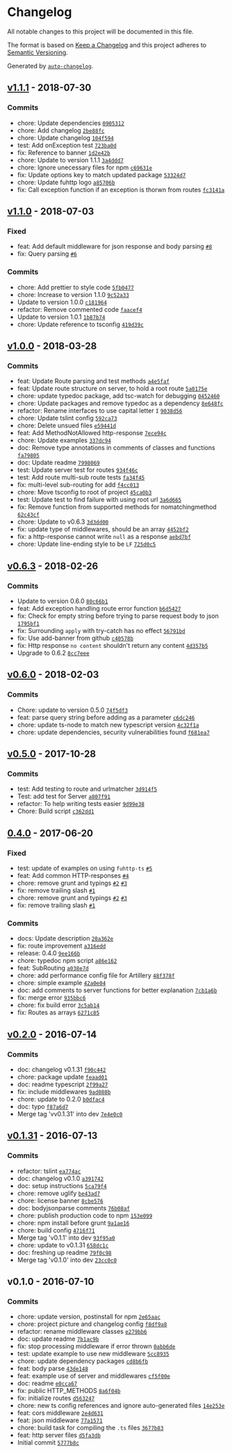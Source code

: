 # Changelog

All notable changes to this project will be documented in this file.

The format is based on [Keep a Changelog](http://keepachangelog.com/en/1.0.0/)
and this project adheres to [Semantic Versioning](http://semver.org/spec/v2.0.0.html).

Generated by [`auto-changelog`](https://github.com/CookPete/auto-changelog).

## [v1.1.1](https://github.com/fosenutvikling/fuhttp-ts/compare/v1.1.0...v1.1.1) - 2018-07-30

### Commits

- chore: Update dependencies [`0905312`](https://github.com/fosenutvikling/fuhttp-ts/commit/090531242dd0a58fd6bfe74f82400d3399b77cbe)
- chore: Add changelog [`2be88fc`](https://github.com/fosenutvikling/fuhttp-ts/commit/2be88fcd0cb064ec5bf79b77c46139f456bdf8c7)
- chore: Update changelog [`104f594`](https://github.com/fosenutvikling/fuhttp-ts/commit/104f59424eb36acbab729ff5f4960db9bb8a39aa)
- test: Add onException test [`723ba0d`](https://github.com/fosenutvikling/fuhttp-ts/commit/723ba0d5a84f152d6b170f9af0f2a60d85ab9131)
- fix: Reference to banner [`1d2e42b`](https://github.com/fosenutvikling/fuhttp-ts/commit/1d2e42bea34afdc2814db6a875f66905ad770dae)
- chore: Update to version 1.1.1 [`3a4ddd7`](https://github.com/fosenutvikling/fuhttp-ts/commit/3a4ddd7650636168a2bdf28a8f7c014d26d2e32f)
- chore: Ignore unecessary files for npm [`c69631e`](https://github.com/fosenutvikling/fuhttp-ts/commit/c69631ee4ec2d5464a4d369781b408ad8bc7a556)
- fix: Update options key to match updated package [`53324d7`](https://github.com/fosenutvikling/fuhttp-ts/commit/53324d7433b663423ce3672b0c4808e17a174919)
- chore: Update fuhttp logo [`a85706b`](https://github.com/fosenutvikling/fuhttp-ts/commit/a85706b7ec102e3f91bf8695e44dcfa8fd65b0d9)
- fix: Call exception function if an exception is thorwn from routes [`fc3141a`](https://github.com/fosenutvikling/fuhttp-ts/commit/fc3141a3f7b83c28300472e2a0d104de44ea1447)

## [v1.1.0](https://github.com/fosenutvikling/fuhttp-ts/compare/v1.0.0...v1.1.0) - 2018-07-03

### Fixed

- feat: Add default middleware for json response and body parsing [`#8`](https://github.com/fosenutvikling/fuhttp-ts/issues/8)
- fix: Query parsing [`#6`](https://github.com/fosenutvikling/fuhttp-ts/issues/6)

### Commits

- chore: Add prettier to style code [`5fb0477`](https://github.com/fosenutvikling/fuhttp-ts/commit/5fb0477089a770f1f1a713a9f4e9bd8e726861ab)
- chore: Increase to version 1.1.0 [`9c52a33`](https://github.com/fosenutvikling/fuhttp-ts/commit/9c52a33c62ecb4fd8674c7b0e2e35dfba6ff77b0)
- Update to version 1.0.0 [`c181964`](https://github.com/fosenutvikling/fuhttp-ts/commit/c18196440e29f18c45a50b3c8279e31e5f1ad2c6)
- refactor: Remove commented code [`faacef4`](https://github.com/fosenutvikling/fuhttp-ts/commit/faacef4e66a59e7604263db25ec2a0839c4fe01b)
- Update to version 1.0.1 [`1b87b74`](https://github.com/fosenutvikling/fuhttp-ts/commit/1b87b7483832f2a9abaa1336eed302b4c240fb96)
- chore: Update reference to tsconfig [`419d39c`](https://github.com/fosenutvikling/fuhttp-ts/commit/419d39c67d447e08c5dbb4cc2b5717f23c9769cf)

## [v1.0.0](https://github.com/fosenutvikling/fuhttp-ts/compare/v0.6.3...v1.0.0) - 2018-03-28

### Commits

- feat: Update Route parsing and test methods [`a4e5faf`](https://github.com/fosenutvikling/fuhttp-ts/commit/a4e5faf72daccf83c2c5e7e1aa25e1a6994b1bfd)
- feat: Update route structure on server, to hold a root route [`5a0175e`](https://github.com/fosenutvikling/fuhttp-ts/commit/5a0175e2b40ec8774b3625f2a515e6a235e3dcf0)
- chore: update typedoc package, add tsc-watch for debugging [`0452460`](https://github.com/fosenutvikling/fuhttp-ts/commit/045246042a8605da9cbf42fdedbc25ebed7c6d8d)
- chore: Update packages and remove typedoc as a dependency [`8e648fc`](https://github.com/fosenutvikling/fuhttp-ts/commit/8e648fc31dbcd7303eff417e08f99138ceb04c23)
- refactor: Rename interfaces to use capital letter `I` [`9038d56`](https://github.com/fosenutvikling/fuhttp-ts/commit/9038d5652f0431ce1555da068efeb6655a2b375e)
- chore: Update tslint config [`592ca73`](https://github.com/fosenutvikling/fuhttp-ts/commit/592ca7331c5b111cda8329dbcdeb3a18fd2c87e9)
- chore: Delete unsued files [`e59441d`](https://github.com/fosenutvikling/fuhttp-ts/commit/e59441d66d8d57ffd71419a4cbee8fc0c390c7f2)
- feat: Add MethodNotAllowed http-response [`7ece94c`](https://github.com/fosenutvikling/fuhttp-ts/commit/7ece94c69fee352874e10cdc7243e0ff91c847ba)
- chore: Update examples [`337dc94`](https://github.com/fosenutvikling/fuhttp-ts/commit/337dc94c44ca01c03b56dd14cdc388f2e40d9120)
- doc: Remove type annotations in comments of classes and functions [`fa79805`](https://github.com/fosenutvikling/fuhttp-ts/commit/fa79805eb08c23f1314cc2d64255d1b2cfa37a95)
- doc: Update readme [`7998069`](https://github.com/fosenutvikling/fuhttp-ts/commit/7998069555805d9afefa91ef4bda1b634954b1f1)
- test: Update server test for routes [`934f46c`](https://github.com/fosenutvikling/fuhttp-ts/commit/934f46c43ce1a10ed692b60e96bd28c5044715e4)
- test: Add route multi-sub route tests [`fa34f45`](https://github.com/fosenutvikling/fuhttp-ts/commit/fa34f45c309d420741d281535a5ea8eed134b857)
- fix: multi-level sub-routing for add [`f4cc013`](https://github.com/fosenutvikling/fuhttp-ts/commit/f4cc01356b24df5071ad1b8355676659ee4354bc)
- chore: Move tsconfig to root of project [`45ca0b3`](https://github.com/fosenutvikling/fuhttp-ts/commit/45ca0b32de02f616db646b617b9689285a18caba)
- test: Update test to find failure with using root url [`3a6d665`](https://github.com/fosenutvikling/fuhttp-ts/commit/3a6d66567ff81ed60cff45db075731dd1ab11ca5)
- fix: Remove function from supported methods for nomatchingmethod [`62c43cf`](https://github.com/fosenutvikling/fuhttp-ts/commit/62c43cf215934d1362b3c2c0850a54c00a21ad10)
- chore: Update to v0.6.3 [`3d3dd00`](https://github.com/fosenutvikling/fuhttp-ts/commit/3d3dd00ab7fe33db9274d5b18f950b0fe18e2473)
- fix: update type of middlewares, should be an array [`4452bf2`](https://github.com/fosenutvikling/fuhttp-ts/commit/4452bf2ddfb00453c2a3eb54dde0c108e8205511)
- fix: a http-response cannot write `null` as a response [`aebd7bf`](https://github.com/fosenutvikling/fuhttp-ts/commit/aebd7bf5cb955a80b5292b40c17dad80bded1a24)
- chore: Update line-ending style to be `LF` [`725d0c5`](https://github.com/fosenutvikling/fuhttp-ts/commit/725d0c5b728f3e6bbeb03d2d37a44cc8128ebb1a)

## [v0.6.3](https://github.com/fosenutvikling/fuhttp-ts/compare/v0.6.0...v0.6.3) - 2018-02-26

### Commits

- Update to version 0.6.0 [`80c66b1`](https://github.com/fosenutvikling/fuhttp-ts/commit/80c66b1300478c4065e28c736151683161a02d97)
- feat: Add exception handling route error function [`b6d5427`](https://github.com/fosenutvikling/fuhttp-ts/commit/b6d54278fc62369e853ac3ec135922ea8a6ab021)
- fix: Check for empty string before trying to parse request body to json [`1795bf1`](https://github.com/fosenutvikling/fuhttp-ts/commit/1795bf172d36ed78b69b158baf0956eb408fa81a)
- fix: Surrounding `apply` with try-catch has no effect [`56791bd`](https://github.com/fosenutvikling/fuhttp-ts/commit/56791bddd66eeadfbc4328ba27ef66c446123971)
- fix: Use add-banner from github [`c40578b`](https://github.com/fosenutvikling/fuhttp-ts/commit/c40578b2d58b806c6ea1dccdbcd694fb1c9f654e)
- fix: Http response `no content` shouldn't return any content [`4d357b5`](https://github.com/fosenutvikling/fuhttp-ts/commit/4d357b5cf824126e1d3b1b67141b950f5131c579)
- Upgrade to 0.6.2 [`8cc7eee`](https://github.com/fosenutvikling/fuhttp-ts/commit/8cc7eee55f4fc4428e2ec1ef93a22687c67aaf59)

## [v0.6.0](https://github.com/fosenutvikling/fuhttp-ts/compare/v0.5.0...v0.6.0) - 2018-02-03

### Commits

- Chore: update to version 0.5.0 [`74f5df3`](https://github.com/fosenutvikling/fuhttp-ts/commit/74f5df3ca10850c5e986c3c06da0b4260e50df01)
- feat: parse query string before adding as a parameter [`c6dc246`](https://github.com/fosenutvikling/fuhttp-ts/commit/c6dc246dc7a85407bf700aff491a80a6a04b455b)
- chore: update ts-node to match new typescript version [`4c32f1a`](https://github.com/fosenutvikling/fuhttp-ts/commit/4c32f1ad31f23f488b458f69201e2c9a71f43ffe)
- chore: update dependencies, security vulnerabilities found [`f681ea7`](https://github.com/fosenutvikling/fuhttp-ts/commit/f681ea729500affeab088cc25a4244af05ccbb6a)

## [v0.5.0](https://github.com/fosenutvikling/fuhttp-ts/compare/0.4.0...v0.5.0) - 2017-10-28

### Commits

- test: Add testing to route and urlmatcher [`3d914f5`](https://github.com/fosenutvikling/fuhttp-ts/commit/3d914f53257def8b23a04ca52be76b7664553ccb)
- Test: add test for Server [`a807f91`](https://github.com/fosenutvikling/fuhttp-ts/commit/a807f917d5eeaae8cb49f5ae0912576e1d0b620f)
- refactor: To help writing tests easier [`9d99e38`](https://github.com/fosenutvikling/fuhttp-ts/commit/9d99e38e8275109473180c6fb93db39fd69e1721)
- Chore: Build script [`c362dd1`](https://github.com/fosenutvikling/fuhttp-ts/commit/c362dd16802d84b59d31673ebe2e568969b858dc)

## [0.4.0](https://github.com/fosenutvikling/fuhttp-ts/compare/v0.2.0...0.4.0) - 2017-06-20

### Fixed

- test: update of examples on using `fuhttp-ts` [`#5`](https://github.com/fosenutvikling/fuhttp-ts/issues/5)
- feat: Add common HTTP-responses [`#4`](https://github.com/fosenutvikling/fuhttp-ts/issues/4)
- chore: remove grunt and typings [`#2`](https://github.com/fosenutvikling/fuhttp-ts/issues/2) [`#3`](https://github.com/fosenutvikling/fuhttp-ts/issues/3)
- fix: remove trailing slash [`#1`](https://github.com/fosenutvikling/fuhttp-ts/issues/1)
- chore: remove grunt and typings [`#2`](https://github.com/fosenutvikling/fuhttp-ts/issues/2) [`#3`](https://github.com/fosenutvikling/fuhttp-ts/issues/3)
- fix: remove trailing slash [`#1`](https://github.com/fosenutvikling/fuhttp-ts/issues/1)

### Commits

- docs: Update description [`20a362e`](https://github.com/fosenutvikling/fuhttp-ts/commit/20a362e04332de6033eeef43028f1cd18e0cc152)
- fix: route improvement [`a316edd`](https://github.com/fosenutvikling/fuhttp-ts/commit/a316eddb8ce7c84deb182b39bc531504181a0b13)
- release: 0.4.0 [`9ee166b`](https://github.com/fosenutvikling/fuhttp-ts/commit/9ee166ba1428d6b9f7f88b01ecde6f82c6501b05)
- chore: typedoc npm script [`a86e162`](https://github.com/fosenutvikling/fuhttp-ts/commit/a86e162a70ee99ffbb939020f1c93f1c72e529e7)
- feat: SubRouting [`a038e7d`](https://github.com/fosenutvikling/fuhttp-ts/commit/a038e7d1e0b9e5bf84de84968e8278c49dbb4ff9)
- chore: add performance config file for Artillery [`48f378f`](https://github.com/fosenutvikling/fuhttp-ts/commit/48f378fe523492a4372c4e61404710dc61ffd7f8)
- chore: simple example [`42a0e04`](https://github.com/fosenutvikling/fuhttp-ts/commit/42a0e04446e7bb900b0d813a1981e7b698c95f73)
- doc: add comments to server functions for better explanation [`7cb1a6b`](https://github.com/fosenutvikling/fuhttp-ts/commit/7cb1a6b91c43b8c55ffa35ec5f3324935260f8dc)
- fix: merge error [`935bbc6`](https://github.com/fosenutvikling/fuhttp-ts/commit/935bbc6722d6f1549e4489eb93ec3c8e5521089a)
- chore: fix build error [`3c5ab14`](https://github.com/fosenutvikling/fuhttp-ts/commit/3c5ab148a8c8ff5525c9cb92f6d0e7314d2b3e68)
- fix: Routes as arrays [`6271c85`](https://github.com/fosenutvikling/fuhttp-ts/commit/6271c85e5b6906e7f43c5d7f7692a3231b5a255c)

## [v0.2.0](https://github.com/fosenutvikling/fuhttp-ts/compare/v0.1.31...v0.2.0) - 2016-07-14

### Commits

- doc: changelog v0.1.31 [`f90c442`](https://github.com/fosenutvikling/fuhttp-ts/commit/f90c4424d9f752d406cfa4550a2bf7a94ef43600)
- chore: package update [`feaad01`](https://github.com/fosenutvikling/fuhttp-ts/commit/feaad01422c9fa492242580993096f32d2badd9e)
- doc: readme typescript [`2f99a27`](https://github.com/fosenutvikling/fuhttp-ts/commit/2f99a2727fa84be71bb3bb84be40dc5b4387350a)
- fix: include middlewares [`9ad080b`](https://github.com/fosenutvikling/fuhttp-ts/commit/9ad080b5678bdba563cf23adecc4ba2ba026f8ae)
- chore: update to 0.2.0 [`b0dfac4`](https://github.com/fosenutvikling/fuhttp-ts/commit/b0dfac4869b2bcbd94157adc2af51276c6da6d7b)
- doc: typo [`f87a6d7`](https://github.com/fosenutvikling/fuhttp-ts/commit/f87a6d749e6a2665c818ee8e6880c51a05624b1d)
- Merge tag 'vv0.1.31' into dev [`7e4e0c0`](https://github.com/fosenutvikling/fuhttp-ts/commit/7e4e0c080f1d1e2749e72030dd573ed49466d80c)

## [v0.1.31](https://github.com/fosenutvikling/fuhttp-ts/compare/v0.1.0...v0.1.31) - 2016-07-13

### Commits

- refactor: tslint [`ea774ac`](https://github.com/fosenutvikling/fuhttp-ts/commit/ea774ace2691e0d119473bc19832ac6cfc311d48)
- doc: changelog v0.1.0 [`a391742`](https://github.com/fosenutvikling/fuhttp-ts/commit/a391742961100663862aabc2250b25f5d0963f07)
- doc: setup instructions [`5ca79f4`](https://github.com/fosenutvikling/fuhttp-ts/commit/5ca79f473c2bf57db051ca2e5fe0b65850747b10)
- chore: remove uglify [`be43ad7`](https://github.com/fosenutvikling/fuhttp-ts/commit/be43ad7f084c07f244afe9e08aba5eb944aec5b9)
- chore: license banner [`8cbe576`](https://github.com/fosenutvikling/fuhttp-ts/commit/8cbe576a1f8388cdf5c6abfcfab7df8d18151c20)
- doc: bodyjsonparse comments [`76b08af`](https://github.com/fosenutvikling/fuhttp-ts/commit/76b08af09da1f9b7b8b5e87e528937d52d973c5f)
- chore: publish production code to npm [`153e099`](https://github.com/fosenutvikling/fuhttp-ts/commit/153e099a24b016f71f6d4cd36073f4d587203567)
- chore: npm install before grunt [`9a1ae16`](https://github.com/fosenutvikling/fuhttp-ts/commit/9a1ae16516f86a04cdea20966c8ba70dcdf7b4a7)
- chore: build config [`4716f71`](https://github.com/fosenutvikling/fuhttp-ts/commit/4716f71f5c493f643ccabba6ca9dbfd3fdd0ec72)
- Merge tag 'v0.1.1' into dev [`93f95a0`](https://github.com/fosenutvikling/fuhttp-ts/commit/93f95a071a3beeddd21cfd46a9bd6a9841703162)
- chore: update to v0.1.31 [`658dc1c`](https://github.com/fosenutvikling/fuhttp-ts/commit/658dc1cf31dc624c96eed8be9e0c65bf3ec678e8)
- doc: freshing up readme [`79f0c98`](https://github.com/fosenutvikling/fuhttp-ts/commit/79f0c989ed9c07b7c8d2d37dc49d59ca97ece2df)
- Merge tag 'v0.1.0' into dev [`23cc0c0`](https://github.com/fosenutvikling/fuhttp-ts/commit/23cc0c04f080a3f7d34a7163885149a12eaf50a6)

## v0.1.0 - 2016-07-10

### Commits

- chore: update version, postinstall for npm [`2e65aac`](https://github.com/fosenutvikling/fuhttp-ts/commit/2e65aace0b3cdda79e626d263dddf11bc11cac91)
- chore: project picture and changelog config [`f8df9a8`](https://github.com/fosenutvikling/fuhttp-ts/commit/f8df9a85e403dbf453965944bbbd077f2eac01db)
- refactor: rename middleware classes [`e279bb6`](https://github.com/fosenutvikling/fuhttp-ts/commit/e279bb676e9a949a967ab96146e61a7c5fc295ff)
- doc: update readme [`7b1ac9b`](https://github.com/fosenutvikling/fuhttp-ts/commit/7b1ac9b27524cc5922c9044251eceb15553bf503)
- fix: stop processing middleware if error thrown [`0abb6de`](https://github.com/fosenutvikling/fuhttp-ts/commit/0abb6dea85b13a5a53f70b3a71bb8ad2ed164569)
- test: update example to use new middleware [`5cc8935`](https://github.com/fosenutvikling/fuhttp-ts/commit/5cc8935a22a0fe46b8fc2b295618ab96736da7a3)
- chore: update dependency packages [`cd8b6fb`](https://github.com/fosenutvikling/fuhttp-ts/commit/cd8b6fba7295c7fd9ff3bc8dcf9e7b54a3b099fa)
- feat: body parse [`43de148`](https://github.com/fosenutvikling/fuhttp-ts/commit/43de1484cb0aa4f50060dc2505b114844796ae7f)
- feat: example use of server and middlewares [`cf5f00e`](https://github.com/fosenutvikling/fuhttp-ts/commit/cf5f00e4f817be7edfe6fe92f5402f52a03715e0)
- doc: readme [`e0cca67`](https://github.com/fosenutvikling/fuhttp-ts/commit/e0cca672a78e026dca2a086b3b52260faafbf199)
- fix: public HTTP_METHODS [`8a6f04b`](https://github.com/fosenutvikling/fuhttp-ts/commit/8a6f04beb658839ce0ad5bc96f660a4ea0e6984d)
- fix: initialize routes [`d563247`](https://github.com/fosenutvikling/fuhttp-ts/commit/d563247640bbe308367869049ecf2d7452055be5)
- chore: new ts config references and ignore auto-generated files [`14e253e`](https://github.com/fosenutvikling/fuhttp-ts/commit/14e253ec71ecd24a64cdb3931ac7b68b06cdcf07)
- feat: cors middleware [`2e4d631`](https://github.com/fosenutvikling/fuhttp-ts/commit/2e4d6318dd44f63211ea1fce01844e2d04468fa1)
- feat: json middleware [`77a1571`](https://github.com/fosenutvikling/fuhttp-ts/commit/77a15715cd1d9ca8893669cfecc39cc10aaf8fcc)
- chore: build task for compiling the `.ts` files [`3677b83`](https://github.com/fosenutvikling/fuhttp-ts/commit/3677b8313e95f31bba52fe93949da1da7ee6425d)
- feat: http server files [`d5fa3db`](https://github.com/fosenutvikling/fuhttp-ts/commit/d5fa3dbcd992778d8b43993ca657c8c77744df7c)
- Initial commit [`5777b8c`](https://github.com/fosenutvikling/fuhttp-ts/commit/5777b8cce3e3a48be9ad307cb90fa647efac055f)
